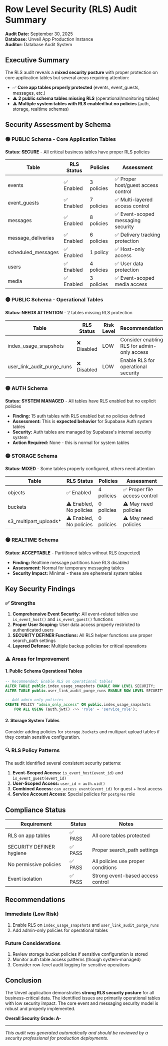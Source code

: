 # Row Level Security (RLS) Audit Summary

**Audit Date:** September 30, 2025  
**Database:** Unveil App Production Instance  
**Auditor:** Database Audit System  

## Executive Summary

The RLS audit reveals a **mixed security posture** with proper protection on core application tables but several areas requiring attention:

- ✅ **Core app tables properly protected** (events, event_guests, messages, etc.)
- ⚠️ **2 public schema tables missing RLS** (operational/monitoring tables)
- ⚠️ **Multiple system tables with RLS enabled but no policies** (auth, storage, realtime schemas)

## Security Assessment by Schema

### 🟢 PUBLIC Schema - Core Application Tables
**Status: SECURE** - All critical business tables have proper RLS policies

| Table | RLS Status | Policies | Assessment |
|-------|------------|----------|------------|
| events | ✅ Enabled | 3 policies | ✅ Proper host/guest access control |
| event_guests | ✅ Enabled | 7 policies | ✅ Multi-layered access control |
| messages | ✅ Enabled | 8 policies | ✅ Event-scoped messaging security |
| message_deliveries | ✅ Enabled | 6 policies | ✅ Delivery tracking protection |
| scheduled_messages | ✅ Enabled | 1 policy | ✅ Host-only access |
| users | ✅ Enabled | 4 policies | ✅ User data protection |
| media | ✅ Enabled | 3 policies | ✅ Event-scoped media access |

### 🟡 PUBLIC Schema - Operational Tables
**Status: NEEDS ATTENTION** - 2 tables missing RLS protection

| Table | RLS Status | Risk Level | Recommendation |
|-------|------------|------------|----------------|
| index_usage_snapshots | ❌ Disabled | LOW | Consider enabling RLS for admin-only access |
| user_link_audit_purge_runs | ❌ Disabled | LOW | Enable RLS for operational security |

### 🟡 AUTH Schema
**Status: SYSTEM MANAGED** - All tables have RLS enabled but no explicit policies

- **Finding:** 15 auth tables with RLS enabled but no policies defined
- **Assessment:** This is **expected behavior** for Supabase Auth system tables
- **Security:** Auth tables are managed by Supabase's internal security system
- **Action Required:** None - this is normal for system tables

### 🟡 STORAGE Schema  
**Status: MIXED** - Some tables properly configured, others need attention

| Table | RLS Status | Policies | Assessment |
|-------|------------|----------|------------|
| objects | ✅ Enabled | 4 policies | ✅ Proper file access control |
| buckets | ⚠️ Enabled, No policies | 0 policies | ⚠️ May need policies |
| s3_multipart_uploads* | ⚠️ Enabled, No policies | 0 policies | ⚠️ May need policies |

### 🟢 REALTIME Schema
**Status: ACCEPTABLE** - Partitioned tables without RLS (expected)

- **Finding:** Realtime message partitions have RLS disabled
- **Assessment:** Normal for temporary messaging tables
- **Security Impact:** Minimal - these are ephemeral system tables

## Key Security Findings

### ✅ Strengths
1. **Comprehensive Event Security:** All event-related tables use `is_event_host()` and `is_event_guest()` functions
2. **Proper User Scoping:** User data access properly restricted to authenticated users
3. **SECURITY DEFINER Functions:** All RLS helper functions use proper search_path settings
4. **Layered Defense:** Multiple backup policies for critical operations

### ⚠️ Areas for Improvement

#### 1. Public Schema Operational Tables
```sql
-- Recommended: Enable RLS on operational tables
ALTER TABLE public.index_usage_snapshots ENABLE ROW LEVEL SECURITY;
ALTER TABLE public.user_link_audit_purge_runs ENABLE ROW LEVEL SECURITY;

-- Add admin-only policies
CREATE POLICY "admin_only_access" ON public.index_usage_snapshots
    FOR ALL USING (auth.jwt() ->> 'role' = 'service_role');
```

#### 2. Storage System Tables
Consider adding policies for `storage.buckets` and multipart upload tables if they contain sensitive configuration.

### 🔍 RLS Policy Patterns

The audit identified several consistent security patterns:

1. **Event-Scoped Access:** `is_event_host(event_id)` and `is_event_guest(event_id)`
2. **User-Scoped Access:** `user_id = auth.uid()`
3. **Combined Access:** `can_access_event(event_id)` for guest + host access
4. **Service Account Access:** Special policies for `postgres` role

## Compliance Status

| Requirement | Status | Notes |
|-------------|--------|-------|
| RLS on app tables | ✅ PASS | All core tables protected |
| SECURITY DEFINER hygiene | ✅ PASS | Proper search_path settings |
| No permissive policies | ✅ PASS | All policies use proper conditions |
| Event isolation | ✅ PASS | Strong event-based access control |

## Recommendations

### Immediate (Low Risk)
1. Enable RLS on `index_usage_snapshots` and `user_link_audit_purge_runs`
2. Add admin-only policies for operational tables

### Future Considerations
1. Review storage bucket policies if sensitive configuration is stored
2. Monitor auth table access patterns (though system-managed)
3. Consider row-level audit logging for sensitive operations

## Conclusion

The Unveil application demonstrates **strong RLS security posture** for all business-critical data. The identified issues are primarily operational tables with low security impact. The core event and messaging security model is robust and properly implemented.

**Overall Security Grade: A-**

---
*This audit was generated automatically and should be reviewed by a security professional for production deployments.*
